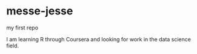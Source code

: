messe-jesse
===========

my first repo

I am learning R through Coursera and looking for work in the data science field.
